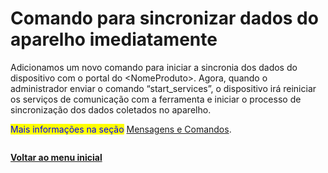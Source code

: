 # Comando para sincronizar dados do aparelho imediatamente

Adicionamos um novo comando para iniciar a sincronia dos dados do dispositivo com o portal do \<NomeProduto>. Agora, quando o administrador enviar o comando “start\_services”, o dispositivo irá reiniciar os serviços de comunicação com a ferramenta e iniciar o processo de sincronização dos dados coletados no aparelho.

<mark style="color:blue;">Mais informações na seção</mark> [Mensagens e Comandos](../../portal/mensagens-e-comandos/).

<figure><img src="https://lh7-rt.googleusercontent.com/docsz/AD_4nXfyeGOHPCsDRjNBIsI6I1rv-okDRV6GOkgqjm7VbR_kbuGyO50gmaSgLaaVTj0IxW24TNtjiCtZgXzhFiadE_VD_W-Xj8FPZ-_3tL0_lHeiL-19Clv0IcaVoJgoE3bsmS4TrlyDC4Jc5UM7D6CEtW5ITssC?key=xUO5MRYdlUSotcmGmBClsw" alt=""><figcaption></figcaption></figure>

[**Voltar ao menu inicial**](./)
